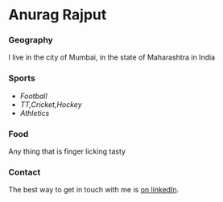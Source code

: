 
# Anurag Rajput

### Geography

I live in the city of Mumbai, in the state of Maharashtra in India

### Sports

- *Football* 
- *TT,Cricket,Hockey* 
- *Athletics*

### Food

Any thing that is finger licking tasty

### Contact

 The best way to get in touch with me is [on linkedIn](https://www.linkedin.com/in/anurag-rajput-b0139b169).
